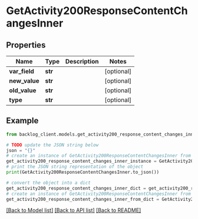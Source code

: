 # GetActivity200ResponseContentChangesInner


## Properties

Name | Type | Description | Notes
------------ | ------------- | ------------- | -------------
**var_field** | **str** |  | [optional] 
**new_value** | **str** |  | [optional] 
**old_value** | **str** |  | [optional] 
**type** | **str** |  | [optional] 

## Example

```python
from backlog_client.models.get_activity200_response_content_changes_inner import GetActivity200ResponseContentChangesInner

# TODO update the JSON string below
json = "{}"
# create an instance of GetActivity200ResponseContentChangesInner from a JSON string
get_activity200_response_content_changes_inner_instance = GetActivity200ResponseContentChangesInner.from_json(json)
# print the JSON string representation of the object
print(GetActivity200ResponseContentChangesInner.to_json())

# convert the object into a dict
get_activity200_response_content_changes_inner_dict = get_activity200_response_content_changes_inner_instance.to_dict()
# create an instance of GetActivity200ResponseContentChangesInner from a dict
get_activity200_response_content_changes_inner_from_dict = GetActivity200ResponseContentChangesInner.from_dict(get_activity200_response_content_changes_inner_dict)
```
[[Back to Model list]](../README.md#documentation-for-models) [[Back to API list]](../README.md#documentation-for-api-endpoints) [[Back to README]](../README.md)


